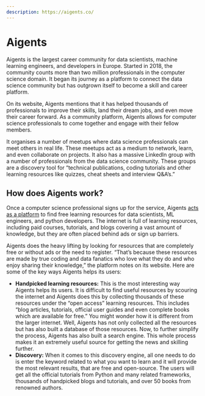 ```yaml
---
description: https://aigents.co/
---
```


# Aigents

Aigents is the largest career community for data scientists, machine learning engineers, and developers in Europe. Started in 2018, the community counts more than two million professionals in the computer science domain. It began its journey as a platform to connect the data science community but has outgrown itself to become a skill and career platform.

On its website, Aigents mentions that it has helped thousands of professionals to improve their skills, land their dream jobs, and even move their career forward. As a community platform, Aigents allows for computer science professionals to come together and engage with their fellow members.

It organises a number of meetups where data science professionals can meet others in real life. These meetups act as a medium to network, learn, and even collaborate on projects. It also has a massive LinkedIn group with a number of professionals from the data science community. These groups are a discovery tool for “technical publications, coding tutorials and other learning resources like quizzes, cheat sheets and interview Q\&A’s.”

## How does Aigents work? <a href="#h-how-does-aigents-work" id="h-how-does-aigents-work"></a>

Once a computer science professional signs up for the service, Aigents [acts as a platform](https://aigents.co/learn/how-it-works) to find free learning resources for data scientists, ML engineers, and python developers. The internet is full of learning resources, including paid courses, tutorials, and blogs covering a vast amount of knowledge, but they are often placed behind ads or sign up barriers.

Aigents does the heavy lifting by looking for resources that are completely free or without ads or the need to register. “That’s because these resources are made by true coding and data fanatics who love what they do and who enjoy sharing their knowledge,” the platform notes on its website. Here are some of the key ways Aigents helps its users:

* **Handpicked learning resources:** This is the most interesting way Aigents helps its users. It is difficult to find useful resources by scouring the internet and Aigents does this by collecting thousands of these resources under the “open access” learning resources. This includes “blog articles, tutorials, official user guides and even complete books which are available for free.” You might wonder how it is different from the larger internet. Well, Aigents has not only collected all the resources but has also built a database of those resources. Now, to further simplify the process, Aigents has also built a search engine. This whole process makes it an extremely useful source for getting the news and skilling further.
* **Discovery:** When it comes to this discovery engine, all one needs to do is enter the keyword related to what you want to learn and it will provide the most relevant results, that are free and open-source. The users will get all the official tutorials from Python and many related frameworks, thousands of handpicked blogs and tutorials, and over 50 books from renowned authors.
